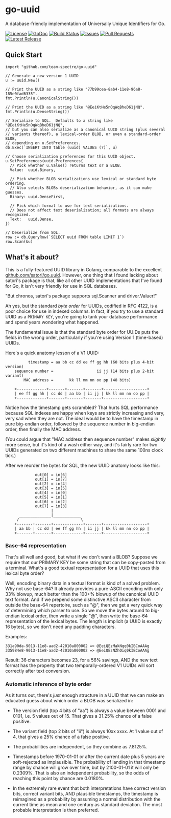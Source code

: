 # go-uuid

A database-friendly implementation of Universally Unique Identifiers for Go.

[![License](https://img.shields.io/github/license/team-spectre/go-uuid.svg?maxAge=86400)](https://github.com/team-spectre/go-uuid/blob/master/LICENSE)
[![GoDoc](https://godoc.org/github.com/team-spectre/go-uuid?status.svg)](https://godoc.org/github.com/team-spectre/go-uuid)
[![Build Status](https://img.shields.io/travis/team-spectre/go-uuid.svg?maxAge=3600&logo=travis)](https://travis-ci.org/team-spectre/go-uuid)
[![Issues](https://img.shields.io/github/issues/team-spectre/go-uuid.svg?maxAge=7200&logo=github)](https://github.com/team-spectre/go-uuid/issues)
[![Pull Requests](https://img.shields.io/github/issues-pr/team-spectre/go-uuid.svg?maxAge=7200&logo=github)](https://github.com/team-spectre/go-uuid/pulls)
[![Latest Release](https://img.shields.io/github/release/team-spectre/go-uuid.svg?maxAge=2592000&logo=github)](https://github.com/team-spectre/go-uuid/releases)

## Quick Start

```
import "github.com/team-spectre/go-uuid"

// Generate a new version 1 UUID
u := uuid.New()

// Print the UUID as a string like "77b99cea-8ab4-11e8-96a8-185e0fad6335".
fmt.Println(u.CanonicalString())

// Print the UUID as a string like "@EeiKtHe5nOqWqBheD61jNQ".
fmt.Println(u.DenseString())

// Serialize to SQL.  Defaults to a string like "@EeiKtHe5nOqWqBheD61jNQ",
// but you can also serialize as a canonical UUID string (plus several
// variants thereof), a lexical-order BLOB, or even a standard-order BLOB,
// depending on u.SetPreferences.
db.Exec(`INSERT INTO table (uuid) VALUES (?)`, u)

// Choose serialization preferences for this UUID object.
u.SetPreferences(uuid.Preferences{
  // Pick whether u.Value() returns text or a BLOB.
  Value:  uuid.Binary,

  // Pick whether BLOB serializations use lexical or standard byte ordering.
  // Also selects BLOBs deserialization behavior, as it can make guesses.
  Binary: uuid.DenseFirst,

  // Pick which format to use for text serializations.
  // Does not affect text deserialization; all formats are always recognized.
  Text:   uuid.Dense,
})

// Deserialize from SQL.
row := db.QueryRow(`SELECT uuid FROM table LIMIT 1`)
row.Scan(&u)
```

## What's it about?

This is a fully-featured UUID library in Golang, comparable to the excellent
[github.com/satori/go.uuid](https://github.com/satori/go.uuid).  However, one
thing that I found lacking about satori's package is that, like all other UUID
implementations that I've found for Go, it isn't very friendly for use in SQL
databases.

"But chronos, satori's package supports sql.Scanner and driver.Valuer!"

Ah yes, but the standard *byte order* for UUIDs, codified in RFC 4122, is
a poor choice for use in indexed columns. In fact, if you try to use a
standard UUID as a `PRIMARY KEY`, you're going to tank your database
performance and spend years wondering what happened.

The fundamental issue is that the standard byte order for UUIDs puts the
fields in the wrong order, particularly if you're using Version 1 (time-based)
UUIDs.

Here's a quick anatomy lesson of a V1 UUID:

```
          timestamp = aa bb cc dd ee ff gg hh (60 bits plus 4-bit version)
    sequence number =                   ii jj (14 bits plus 2-bit variant)
        MAC address =       kk ll mm nn oo pp (48 bits)

    +-------------+-------+-------+-------+-------------------+
    | ee ff gg hh | cc dd | aa bb | ii jj | kk ll mm nn oo pp |
    +-------------+-------+-------+-------+-------------------+
```

Notice how the timestamp gets scrambled? That hurts SQL performance because
SQL indexes are happy when keys are strictly increasing and very, very sad
when they are not.  The ideal would be to have the timestamp in pure
big-endian order, followed by the sequence number in big-endian order, then
finally the MAC address.

(You could argue that "MAC address then sequence number" makes *slightly* more
sense, but it's kind of a wash either way, and it's fairly rare for two UUIDs
generated on two different machines to share the same 100ns clock tick.)

After we reorder the bytes for SQL, the new UUID anatomy looks like this:

```
             out[0] = in[6]
             out[1] = in[7]
             out[2] = in[4]
             out[3] = in[5]
             out[4] = in[0]
             out[5] = in[1]
             out[6] = in[2]
             out[7] = in[3]
                    |
      ______________|____________
     /                           \
    +-------+-------+-------------+-------+-------------------+
    | aa bb | cc dd | ee ff gg hh | ii jj | kk ll mm nn oo pp |
    +-------+-------+-------------+-------+-------------------+
```

### Base-64 representation

That's all well and good, but what if we don't want a BLOB? Suppose we require
that our PRIMARY KEY be some string that can be copy-pasted from a terminal.
What's a good textual representation for a UUID that uses this lexical byte
order?

Well, encoding binary data in a textual format is kind of a solved problem.
Why not use base-64? It already provides a pure-ASCII encoding with only 33%
blowup, much better than the 100+% blowup of the canonical UUID text format.
And if we prepend some distinctive ASCII character from outside the base-64
repertoire, such as "@", then we get a very quick way of determining which
parser to use. So we move the bytes around to big-endian lexical order, then
write a single "@", then write the base-64 representation of the lexical
bytes. The length is implicit (a UUID is exactly 16 bytes), so we don't need
any padding characters.

Examples:

    331a90da-9013-11e8-aad2-42010a800002 => @EeiQEzMakNqq0kIBCoAAAg
    335984e8-9013-11e8-aad2-42010a800002 => @EeiQEzNZhOiq0kIBCoAAAg

Result: 36 characters becomes 23, for a 56% savings, AND the new text format
has the property that two temporally-ordered V1 UUIDs will sort correctly
after text conversion.

### Automatic inference of byte order

As it turns out, there's *just* enough structure in a UUID that we can make an
educated guess about which order a BLOB was serialized in:

- The version field (top 4 bits of "aa") is always a value between 0001 and
  0101, i.e. 5 values out of 15. That gives a 31.25% chance of a false
  positive.

- The variant field (top 2 bits of "ii") is always 10xx xxxx. At 1 value out
  of 4, that gives a 25% chance of a false positive.

- The probabilities are independent, so they combine as 7.8125%.

- Timestamps before 1970-01-01 or after the current date plus 5 years are
  soft-rejected as implausible. The probability of landing in that timestamp
  range by chance will grow over time, but by 2100-01-01 it will only be
  0.2309%. That is also an independent probability, so the odds of reaching
  this point by chance are 0.0180%.

- In the extremely rare event that both interpretations have correct version
  bits, correct variant bits, AND plausible timestamps, the timestamp is
  reimagined as a probability by assuming a normal distribution with the
  current time as mean and one century as standard deviation.  The most
  probable interpretation is then preferred.
